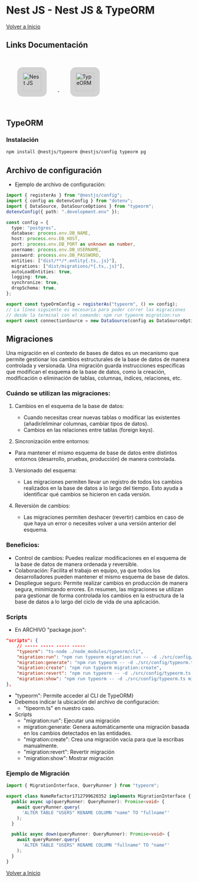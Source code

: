 # Nest JS - Nest JS & TypeORM

[Volver a Inicio](../../README.md)

## Links Documentación

<a href="https://nestjs.com/" target=_blank>
<img style="height: 50px; background-color: lightgrey; margin: 30px; padding: 15px; border-radius: 15px" src="https://cms.rootstack.com/sites/default/files/inline-images/nest.png" alt="Nest JS">
</a>
<a href="https://typeorm.io/" target=_blank>
<img style="height: 50px; background-color: lightgrey; margin: 30px; padding: 15px; border-radius: 15px" src="https://miro.medium.com/v2/resize:fit:739/1*rTbyH3zL7Ue8VyTHRMRDAA.png" alt="TypeORM">
</a>

## TypeORM

### Instalación

```bash
npm install @nestjs/typeorm @nestjs/config typeorm pg
```

## Archivo de configuración

- Ejemplo de archivo de configuración:

```ts
import { registerAs } from "@nestjs/config";
import { config as dotenvConfig } from "dotenv";
import { DataSource, DataSourceOptions } from "typeorm";
dotenvConfig({ path: ".development.env" });

const config = {
  type: "postgres",
  database: process.env.DB_NAME,
  host: process.env.DB_HOST,
  port: process.env.DB_PORT as unknown as number,
  username: process.env.DB_USERNAME,
  password: process.env.DB_PASSWORD,
  entities: ["dist/**/*.entity{.ts,.js}"],
  migrations: ["dist/migrations/*{.ts,.js}"],
  autoLoadEntities: true,
  logging: true,
  synchronize: true,
  dropSchema: true,
};

export const typeOrmConfig = registerAs("typeorm", () => config);
// La línea siguiente es necesaria para poder correr las migraciones
// desde la terminal con el comando: npm run typeorm migration:run
export const connectionSource = new DataSource(config as DataSourceOptions);
```

## Migraciones

Una migración en el contexto de bases de datos es un mecanismo que permite gestionar los cambios estructurales de la base de datos de manera controlada y versionada. Una migración guarda instrucciones específicas que modifican el esquema de la base de datos, como la creación, modificación o eliminación de tablas, columnas, índices, relaciones, etc.

### Cuándo se utilizan las migraciones:

1. Cambios en el esquema de la base de datos:

   - Cuando necesitas crear nuevas tablas o modificar las existentes (añadir/eliminar columnas, cambiar tipos de datos).
   - Cambios en las relaciones entre tablas (foreign keys).

2. Sincronización entre entornos:

- Para mantener el mismo esquema de base de datos entre distintos entornos (desarrollo, pruebas, producción) de manera controlada.

3. Versionado del esquema:

   - Las migraciones permiten llevar un registro de todos los cambios realizados en la base de datos a lo largo del tiempo. Esto ayuda a identificar qué cambios se hicieron en cada versión.

4. Reversión de cambios:
   - Las migraciones permiten deshacer (revertir) cambios en caso de que haya un error o necesites volver a una versión anterior del esquema.

### Beneficios:

- Control de cambios: Puedes realizar modificaciones en el esquema de la base de datos de manera ordenada y reversible.
- Colaboración: Facilita el trabajo en equipo, ya que todos los desarrolladores pueden mantener el mismo esquema de base de datos.
- Despliegue seguro: Permite realizar cambios en producción de manera segura, minimizando errores.
  En resumen, las migraciones se utilizan para gestionar de forma controlada los cambios en la estructura de la base de datos a lo largo del ciclo de vida de una aplicación.

### Scripts

- En ARCHIVO "package.json":

```json
"scripts": {
	// ----- ----- ----- -----
	"typeorm": "ts-node ./node_modules/typeorm/cli",
	"migration:run": "npm run typeorm migration:run -- -d ./src/config/typeorm.ts",
	"migration:generate": "npm run typeorm -- -d ./src/config/typeorm.ts migration:generate",
	"migration:create": "npm run typeorm migration:create",
	"migration:revert": "npm run typeorm -- -d ./src/config/typeorm.ts migration:revert",
	"migration:show": "npm run typeorm -- -d ./src/config/typeorm.ts migration:show"
},
```

- "typeorm": Permite acceder al CLI de TypeORM}
- Debemos indicar la ubicación del archivo de configuración:
  - "tipeorm.ts" en nuestro caso.
- Scripts
  - "migration:run": Ejecutar una migración
  - migration:generate: Genera automáticamente una migración basada en los cambios detectados en las entidades.
  - "migration:create": Crea una migración vacía para que la escribas manualmente.
  - "migration:revert": Revertir migración
  - "migration:show": Mostrar migración

### Ejemplo de Migración

```ts
import { MigrationInterface, QueryRunner } from "typeorm";

export class NameRefactor1712799620352 implements MigrationInterface {
  public async up(queryRunner: QueryRunner): Promise<void> {
    await queryRunner.query(
      'ALTER TABLE "USERS" RENAME COLUMN "name" TO "fullname"'
    );
  }

  public async down(queryRunner: QueryRunner): Promise<void> {
    await queryRunner.query(
      'ALTER TABLE "USERS" RENAME COLUMN "fullname" TO "name"'
    );
  }
}
```

[Volver a Inicio](../../README.md)

